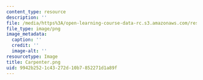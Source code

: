 ```yaml
---
content_type: resource
description: ''
file: /media/https%3A/open-learning-course-data-rc.s3.amazonaws.com/res-11-002-intentional-public-disruptions-art-responsibility-and-pedagogy-fall-2017/9942b2521c43272d10b7852271d1a89f_Carpenter.png
file_type: image/png
image_metadata:
  caption: ''
  credit: ''
  image-alt: ''
resourcetype: Image
title: Carpenter.png
uid: 9942b252-1c43-272d-10b7-852271d1a89f
---
```

